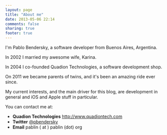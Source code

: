 ```yaml
---
layout: page
title: "About me"
date: 2013-05-06 22:14
comments: false
sharing: true
footer: true
---
```

I'm Pablo Bendersky, a software developer from Buenos Aires, Argentina.

In 2002 I married my awesome wife, Karina.

In 2004 I co-founded Quadion Technologies, a software development shop.

On 2011 we became parents of twins, and it's been an amazing ride ever since.

My current interests, and the main driver for this blog, are development in general and iOS and Apple stuff
in particular.

You can contact me at:

- **Quadion Technologies** <http://www.quadiontech.com>
- **Twitter** [@pbendersky](http://twitter.com/pbendersky)
- **Email** pablin ( at ) pablin (dot) org